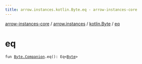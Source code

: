 ```yaml
---
title: arrow.instances.kotlin.Byte.eq - arrow-instances-core
---
```


[arrow-instances-core](../../index.html) / [arrow.instances](../index.html) / [kotlin.Byte](index.html) / [eq](./eq.html)

# eq

`fun `[`Byte.Companion`](https://kotlinlang.org/api/latest/jvm/stdlib/kotlin/-byte/-companion/index.html)`.eq(): Eq<`[`Byte`](https://kotlinlang.org/api/latest/jvm/stdlib/kotlin/-byte/index.html)`>`